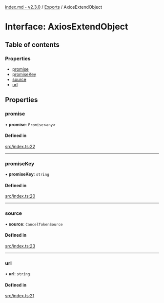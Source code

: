 [index.md - v2.3.0](../README.md) / [Exports](../modules.md) / AxiosExtendObject

# Interface: AxiosExtendObject

## Table of contents

### Properties

- [promise](AxiosExtendObject.md#promise)
- [promiseKey](AxiosExtendObject.md#promisekey)
- [source](AxiosExtendObject.md#source)
- [url](AxiosExtendObject.md#url)

## Properties

### promise

• **promise**: `Promise`<`any`\>

#### Defined in

[src/index.ts:22](https://github.com/saqqdy/axios-ex/blob/62a5905/src/index.ts#L22)

---

### promiseKey

• **promiseKey**: `string`

#### Defined in

[src/index.ts:20](https://github.com/saqqdy/axios-ex/blob/62a5905/src/index.ts#L20)

---

### source

• **source**: `CancelTokenSource`

#### Defined in

[src/index.ts:23](https://github.com/saqqdy/axios-ex/blob/62a5905/src/index.ts#L23)

---

### url

• **url**: `string`

#### Defined in

[src/index.ts:21](https://github.com/saqqdy/axios-ex/blob/62a5905/src/index.ts#L21)
